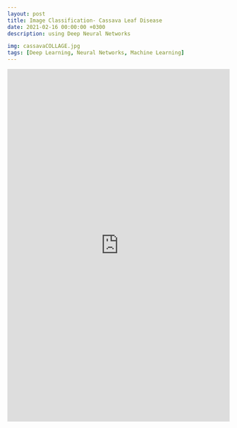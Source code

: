 ```yaml
---
layout: post
title: Image Classification- Cassava Leaf Disease
date: 2021-02-16 00:00:00 +0300
description: using Deep Neural Networks

img: cassavaCOLLAGE.jpg 
tags: [Deep Learning, Neural Networks, Machine Learning]
---
```


<iframe src="https://jovian.ai/embed?url=https://jovian.ai/aswiniabraham/cassava-project/v/15" title="Jovian Viewer" height="800" width="100%" style="margin 0 auto; max-width: 800px;" frameborder="0" scrolling="auto"></iframe>
